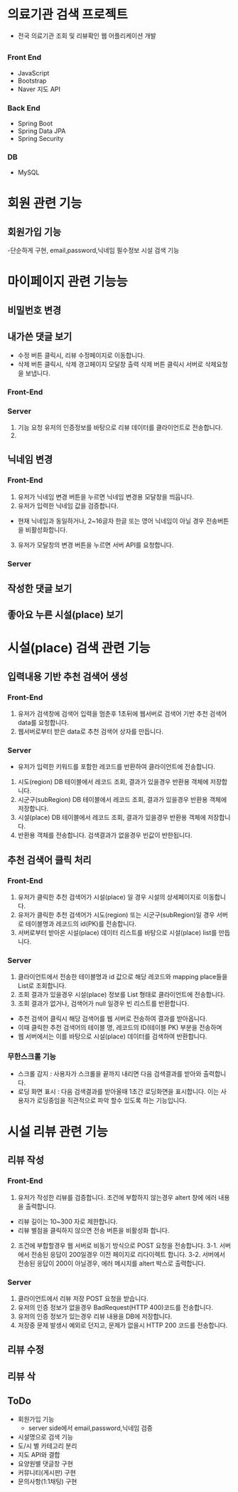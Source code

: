 # 의료기관 검색 프로젝트
- 전국 의료기관 조회 및 리뷰확인 웹 어플리케이션 개발

## 
### Front End
- JavaScript
- Bootstrap
- Naver 지도 API

### Back End
- Spring Boot
- Spring Data JPA
- Spring Security
### DB
- MySQL

# 회원 관련 기능
## 회원가입 기능
  -단순하게 구현, email,password,닉네임 필수정보
 시설 검색 기능
# 마이페이지 관련 기능능

## 비밀번호 변경

## 내가쓴 댓글 보기
- 수정 버튼 클릭시, 리뷰 수정페이지로 이동합니다.
- 삭제 버튼 클릭시, 삭제 경고페이지 모달창 출력 삭제 버튼 클릭시 서버로 삭제요청을 보냅니다.
### Front-End


### Server
1. 기능 요청 유저의 인증정보를 바탕으로 리뷰 데이터를 클라이언트로 전송합니다.
2. 


## 닉네임 변경
### Front-End
1. 유저가 닉네임 변경 버튼을 누르면 닉네임 변경용 모달창을 띄웁니다.
2. 유저가 입력한 닉네임 값을 검증합니다.
  - 현재 닉네임과 동일하거나, 2~16글자 한글 또는 영어 닉네임이 아닐 경우 전송버튼을 비활성화합니다.
3. 유저가 모달창의 변경 버튼을 누르면 서버 API를 요청합니다.

### Server


 


## 작성한 댓글 보기

## 좋아요 누른 시설(place) 보기

# 시설(place) 검색 관련 기능

## 입력내용 기반 추천 검색어 생성
### Front-End
1. 유저가 검색창에 검색어 입력을 멈춘후 1초뒤에 웹서버로 검색어 기반 추천 검색어 data를 요청합니다.
2. 웹서버로부터 받은 data로 추천 검색어 상자를 만듭니다.

### Server
- 유저가 입력한 키워드를 포함한 레코드를 반환하여 클라이언트에 전송합니다.
1. 시도(region) DB 테이블에서 레코드 조회, 결과가 있을경우 반환용 객체에 저장합니다.
2. 시군구(subRegion) DB 테이블에서 레코드 조회, 결과가 있을경우 반환용 객체에 저장합니다.
3. 시설(place) DB 테이블에서 레코드 조회, 결과가 있을경우 반환용 객체에 저장합니다.
4. 반환용 객체를 전송합니다. 검색결과가 없을경우 빈값이 반한됩니다.
## 추천 검색어 클릭 처리
### Front-End
1. 유저가 클릭한 추천 검색어가 시설(place) 일 경우 시설의 상세페이지로 이동합니다.
2. 유저가 클릭한 추천 검색어가 시도(region) 또는 시군구(subRegion)일 경우 서버로 테이블명과 레코드의 id(PK)를 전송합니다.
3. 서버로부터 받아온 시설(place) 데이터 리스트를 바탕으로 시설(place) list를 만듭니다.

### Server
1. 클라이언트에서 전송한 테이블명과 id 값으로 해당 레코드와 mapping place들을 List로 조회합니다.
2. 조회 결과가 있을경우 시설(place) 정보를 List 형태로 클라이언트에 전송합니다.
3. 조회 결과가 없거나, 검색어가 null 일경우 빈 리스트를 반환합니다.


- 추천 검색어 클릭시 해당 검색어를 웹 서버로 전송하여 결과를 받아옵니다.
- 이때 클릭한 추천 검색어의 테이블 명, 레코드의 ID(테이블 PK) 부분을 전송하며
- 웹 서버에서는  이를 바탕으로 시설(place) 데이터를 검색하여 반환합니다.

### 무한스크롤 기능
- 스크롤 감지 : 사용자가 스크롤을 끝까지 내리면 다음 검색결과를 받아와 출력합니다.
- 로딩 화면 표시 : 다음 검색결과를 받아올때 1초간 로딩화면을 표시합니다. 이는 사용자가 로딩중임을 직관적으로 파악 할수 있도록 하는 기능입니다.


# 시설 리뷰 관련 기능
## 리뷰 작성

### Front-End
1. 유저가 작성한 리뷰를 검증합니다. 조건에 부합하지 않는경우 altert 창에 에러 내용을 출력합니다.
  - 리뷰 길이는 10~300 자로 제한합니다.
  - 리뷰 별점을 클릭하지 않으면 전송 버튼을 비활성화 합니다.
2. 조건에 부합할경우 웹 서버로 비동기 방식으로 POST 요청을 전송합니다.
3-1. 서버에서 전송된 응답이 200일경우 이전 페이지로 리다이렉트 합니다.
3-2. 서버에서 전송된 응답이 200이 아닐경우, 에러 메시지를 altert 박스로 출력합니다.

### Server
1. 클라이언트에서 리뷰 저장 POST 요청을 받습니다.
2. 유저의 인증 정보가 없을경우 BadRequest(HTTP 400)코드를 전송합니다.
3. 유저의 인증 정보가 있는경우 리뷰 내용을 DB에 저장합니다.
4. 저장중 문제 발생시 예외로 던지고, 문제가 없을시 HTTP 200 코드를 전송합니다.


## 리뷰 수정

## 리뷰 삭

## ToDo
- 회원가입 기능
    - server side에서 email,password,닉네임 검증
- 시설명으로 검색 기능 
- 도/시 별 카테고리 분리
- 지도 API와 결합
- 요양원별 댓글창 구현
- 커뮤니티(게시판) 구현
- 문의사항(1:1채팅) 구현
